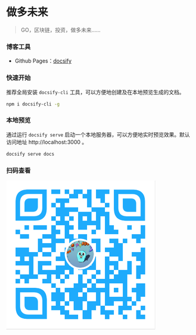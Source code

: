 # 做多未来

> GO，区块链，投资，做多未来......

### 博客工具

- Github Pages：[docsify](https://docsify.js.org/#/)

### 快速开始

推荐全局安装 `docsify-cli` 工具，可以方便地创建及在本地预览生成的文档。

```bash
npm i docsify-cli -g
```

### 本地预览

通过运行 `docsify serve` 启动一个本地服务器，可以方便地实时预览效果。默认访问地址 http://localhost:3000 。

```bash
docsify serve docs
```

### 扫码查看

![扫码查看](./docs/_media/longfeature.png)
